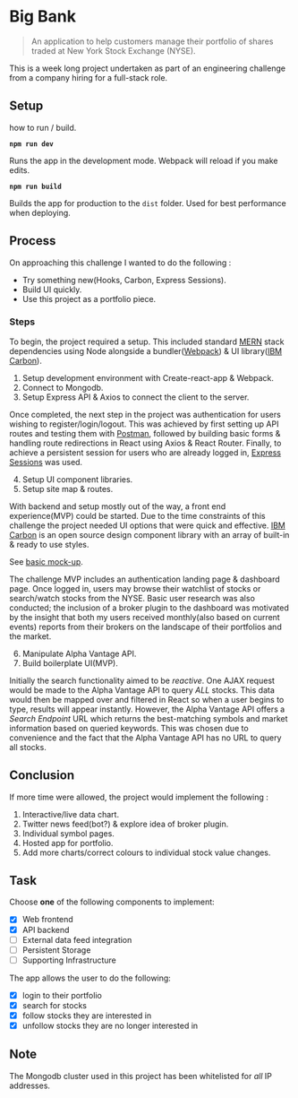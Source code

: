 # Big Bank

> An application to help customers manage their portfolio of shares traded at New York Stock Exchange (NYSE).

This is a week long project undertaken as part of an engineering challenge from a company hiring for a full-stack role.

## Setup

how to run / build.

**`npm run dev`**

Runs the app in the development mode. Webpack will reload if you make edits.

**`npm run build`**

Builds the app for production to the `dist` folder. Used for best performance when deploying.

## Process

On approaching this challenge I wanted to do the following :

- Try something new(Hooks, Carbon, Express Sessions).
- Build UI quickly.
- Use this project as a portfolio piece.

### Steps

To begin, the project required a setup. This included standard [MERN](https://www.mongodb.com/mern-stack) stack dependencies using Node alongside a bundler([Webpack](https://webpack.js.org/)) & UI library([IBM Carbon](https://www.carbondesignsystem.com/)).

1. Setup development environment with Create-react-app & Webpack.
2. Connect to Mongodb.
3. Setup Express API & Axios to connect the client to the server.

Once completed, the next step in the project was authentication for users wishing to register/login/logout. This was achieved by first setting up API routes and testing them with [Postman](https://www.postman.com/), followed by building basic forms & handling route redirections in React using Axios & React Router. Finally, to achieve a persistent session for users who are already logged in, [Express Sessions](https://www.npmjs.com/package/express-session) was used. 

4. Setup UI component libraries.
5. Setup site map & routes.

With backend and setup mostly out of the way, a front end experience(MVP) could be started. Due to the time constraints of this challenge the project needed UI options that were quick and effective. [IBM Carbon](https://www.carbondesignsystem.com/) is an open source design component library with an array of built-in & ready to use styles.

See [basic mock-up](https://www.figma.com/file/zyedueHxLiuK2BFlSL2ZZ6/big-bank?node-id=0%3A1).

The challenge MVP includes an authentication landing page & dashboard page. Once logged in, users may browse their watchlist of stocks or search/watch stocks from the NYSE. Basic user research was also conducted; the inclusion of a broker plugin to the dashboard was motivated by the insight that both my users received monthly(also based on current events) reports from their brokers on the landscape of their portfolios and the market.

6. Manipulate Alpha Vantage API.
7. Build boilerplate UI(MVP).

Initially the search functionality aimed to be _reactive_. One AJAX request would be made to the Alpha Vantage API to query _ALL_ stocks. This data would then be mapped over and filtered in React so when a user begins to type, results will appear instantly. However, the Alpha Vantage API offers a _Search Endpoint_ URL which returns the best-matching symbols and market information based on queried keywords. This was chosen due to convenience and the fact that the Alpha Vantage API has no URL to query all stocks.

## Conclusion

If more time were allowed, the project would implement the following :

1. Interactive/live data chart.
2. Twitter news feed(bot?) & explore idea of broker plugin.
3. Individual symbol pages.
4. Hosted app for portfolio.
5. Add more charts/correct colours to individual stock value changes.

## Task

Choose **one** of the following components to implement:

- [x] Web frontend
- [x] API backend
- [ ] External data feed integration
- [ ] Persistent Storage
- [ ] Supporting Infrastructure

The app allows the user to do the following:

- [x] login to their portfolio
- [x] search for stocks
- [x] follow stocks they are interested in
- [x] unfollow stocks they are no longer interested in

## Note

The Mongodb cluster used in this project has been whitelisted for _all_ IP addresses.
